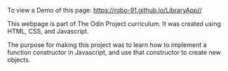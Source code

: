 To view a Demo of this page: https://robo-91.github.io/LibraryApp//

This webpage is part of The Odin Project curriculum. It was created using HTML, CSS, and Javascript.

The purpose for making this project was to learn how to implement a function constructor in Javascript, and use that constructor to create new objects. 